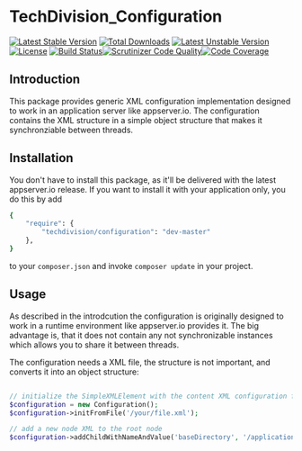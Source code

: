 # TechDivision_Configuration

[![Latest Stable Version](https://poser.pugx.org/techdivision/configuration/v/stable.png)](https://packagist.org/packages/techdivision/configuration) [![Total Downloads](https://poser.pugx.org/techdivision/configuration/downloads.png)](https://packagist.org/packages/techdivision/configuration) [![Latest Unstable Version](https://poser.pugx.org/techdivision/configuration/v/unstable.png)](https://packagist.org/packages/techdivision/configuration) [![License](https://poser.pugx.org/techdivision/configuration/license.png)](https://packagist.org/packages/techdivision/configuration) [![Build Status](https://travis-ci.org/techdivision/TechDivision_Configuration.png)](https://travis-ci.org/techdivision/TechDivision_Configuration)[![Scrutinizer Code Quality](https://scrutinizer-ci.com/g/techdivision/TechDivision_Configuration/badges/quality-score.png?b=master)](https://scrutinizer-ci.com/g/techdivision/TechDivision_Configuration/?branch=master)[![Code Coverage](https://scrutinizer-ci.com/g/techdivision/TechDivision_Configuration/badges/coverage.png?b=master)](https://scrutinizer-ci.com/g/techdivision/TechDivision_Configuration/?branch=master)

## Introduction

This package provides generic XML configuration implementation designed to work in an 
application server like appserver.io. The configuration contains the XML structure in
a simple object structure that makes it synchronziable between threads.

## Installation

You don't have to install this package, as it'll be delivered with the latest appserver.io 
release. If you want to install it with your application only, you do this by add

```sh
{
    "require": {
        "techdivision/configuration": "dev-master"
    },
}
```

to your ```composer.json``` and invoke ```composer update``` in your project.

## Usage

As described in the introdcution the configuration is originally designed to work in a
runtime environment like appserver.io provides it. The big advantage is, that it does
not contain any not synchronizable instances which allows you to share it between
threads.

The configuration needs a XML file, the structure is not important, and converts it
into an object structure:

```php

// initialize the SimpleXMLElement with the content XML configuration file
$configuration = new Configuration();
$configuration->initFromFile('/your/file.xml');

// add a new node XML to the root node 
$configuration->addChildWithNameAndValue('baseDirectory', '/application/base/directory');

```